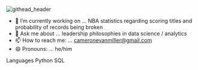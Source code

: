 
![githead_header](https://user-images.githubusercontent.com/107369293/217583609-4b6d6b3d-16df-4baf-befd-ea9eff99ee4e.png)

- 🔭 I’m currently working on … NBA statistics regarding scoring titles and probability of records being broken
- 💬 Ask me about … leadership philosophies in data science / analytics 
- 📫 How to reach me: … cameronevanmiller@gmail.com
- 😄 Pronouns: … he/him


Languages
Python SQL 

